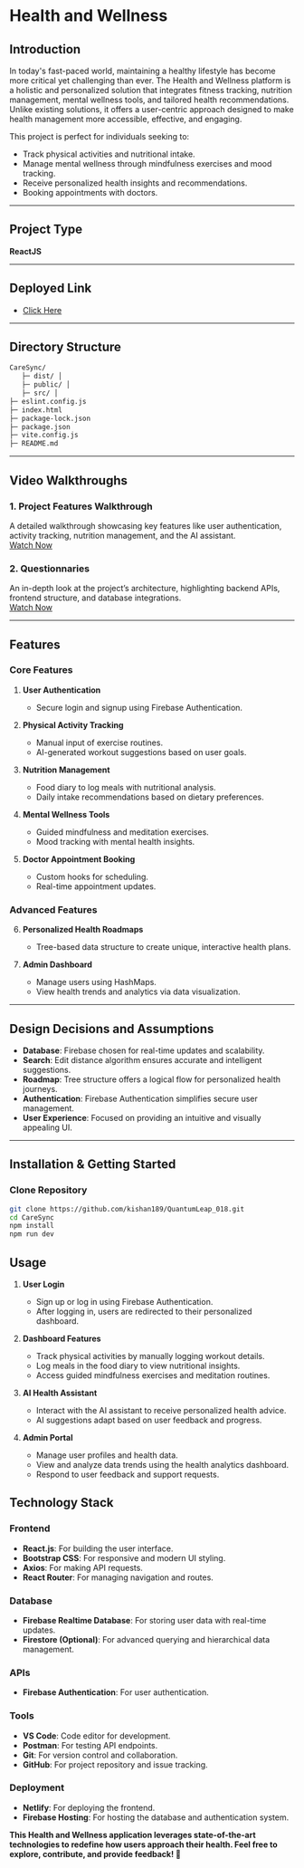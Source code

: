 # Health and Wellness

## **Introduction**
In today's fast-paced world, maintaining a healthy lifestyle has become more critical yet challenging than ever. The Health and Wellness platform is a holistic and personalized solution that integrates fitness tracking, nutrition management, mental wellness tools, and tailored health recommendations. Unlike existing solutions, it offers a user-centric approach designed to make health management more accessible, effective, and engaging.  

This project is perfect for individuals seeking to:  
- Track physical activities and nutritional intake.  
- Manage mental wellness through mindfulness exercises and mood tracking.  
- Receive personalized health insights and recommendations.
- Booking appointments with doctors.

---

## **Project Type**
**ReactJS**

---

## **Deployed Link**
- [Click Here](https://visionary-crostata-0ee9ad.netlify.app/)  


---

## **Directory Structure**
```bash
CareSync/
   ├─ dist/ │
   ├─ public/ │
   ├─ src/ │
├─ eslint.config.js
├─ index.html
├─ package-lock.json
├─ package.json
├─ vite.config.js
├─ README.md

```

---

## **Video Walkthroughs**
### **1. Project Features Walkthrough**  
A detailed walkthrough showcasing key features like user authentication, activity tracking, nutrition management, and the AI assistant.  
[Watch Now](https://youtu.be/C03-wKQ-JqE?si=nz-kgKHeTR6DZAX4)

### **2. Questionnaries**  
An in-depth look at the project’s architecture, highlighting backend APIs, frontend structure, and database integrations.  
[Watch Now](https://youtu.be/Mnh8ErlckL0?si=I6facrBiFMMLfG5Y)

---

## **Features**
### **Core Features**
1. **User Authentication**  
   - Secure login and signup using Firebase Authentication.  

2. **Physical Activity Tracking**  
   - Manual input of exercise routines.  
   - AI-generated workout suggestions based on user goals.  

3. **Nutrition Management**  
   - Food diary to log meals with nutritional analysis.  
   - Daily intake recommendations based on dietary preferences.  

4. **Mental Wellness Tools**  
   - Guided mindfulness and meditation exercises.  
   - Mood tracking with mental health insights.  

5. **Doctor Appointment Booking**  
   - Custom hooks for scheduling.  
   - Real-time appointment updates.  

### **Advanced Features**

6. **Personalized Health Roadmaps**  
   - Tree-based data structure to create unique, interactive health plans.  

8. **Admin Dashboard**  
   - Manage users using HashMaps.  
   - View health trends and analytics via data visualization.  

---

## **Design Decisions and Assumptions**
- **Database**: Firebase chosen for real-time updates and scalability.  
- **Search**: Edit distance algorithm ensures accurate and intelligent suggestions.  
- **Roadmap**: Tree structure offers a logical flow for personalized health journeys.  
- **Authentication**: Firebase Authentication simplifies secure user management.  
- **User Experience**: Focused on providing an intuitive and visually appealing UI.  

---

## **Installation & Getting Started**
### **Clone Repository**
```bash
git clone https://github.com/kishan189/QuantumLeap_018.git
cd CareSync
npm install
npm run dev
```

## **Usage**
1. **User Login**  
   - Sign up or log in using Firebase Authentication.  
   - After logging in, users are redirected to their personalized dashboard.

2. **Dashboard Features**  
   - Track physical activities by manually logging workout details.
   - Log meals in the food diary to view nutritional insights.
   - Access guided mindfulness exercises and meditation routines.

3. **AI Health Assistant**  
   - Interact with the AI assistant to receive personalized health advice.
   - AI suggestions adapt based on user feedback and progress.

4. **Admin Portal**  
   - Manage user profiles and health data.  
   - View and analyze data trends using the health analytics dashboard.  
   - Respond to user feedback and support requests.

## **Technology Stack**

### **Frontend**
- **React.js**: For building the user interface.
- **Bootstrap CSS**: For responsive and modern UI styling.
- **Axios**: For making API requests.
- **React Router**: For managing navigation and routes.

### **Database**
- **Firebase Realtime Database**: For storing user data with real-time updates.
- **Firestore (Optional)**: For advanced querying and hierarchical data management.

### **APIs**
- **Firebase Authentication**: For user authentication.

### **Tools**
- **VS Code**: Code editor for development.
- **Postman**: For testing API endpoints.
- **Git**: For version control and collaboration.
- **GitHub**: For project repository and issue tracking.

### **Deployment**
- **Netlify**: For deploying the frontend.
- **Firebase Hosting**: For hosting the database and authentication system.


**This Health and Wellness application leverages state-of-the-art technologies to redefine how users approach their health. Feel free to explore, contribute, and provide feedback! 🚀**

